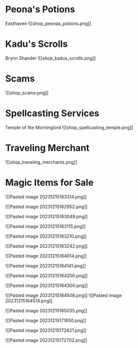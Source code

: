 # Peona's Potions
Easthaven
![[shop_peonas_potions.png]]


# Kadu's Scrolls
Brynn Shander
![[shop_kadus_scrolls.png]]

# Scams
![[shop_scams.png]]

# Spellcasting Services
Temple of the Morninglord
![[shop_spellcasting_temple.png]]

# Traveling Merchant
![[shop_traveling_merchants.png]]


# Magic Items for Sale

![[Pasted image 20231215163314.png]]

![[Pasted image 20231215162952.png]]

![[Pasted image 20231215163049.png]]

![[Pasted image 20231215163115.png]]

![[Pasted image 20231215163210.png]]

![[Pasted image 20231215163242.png]]

![[Pasted image 20231215164014.png]]

![[Pasted image 20231215164141.png]]

![[Pasted image 20231215164200.png]]

![[Pasted image 20231215164300.png]]

![[Pasted image 20231215164508.png]]
![[Pasted image 20231215164514.png]]

![[Pasted image 20231215165035.png]]

![[Pasted image 20231215171650.png]]

![[Pasted image 20231215172421.png]]

![[Pasted image 20231215172702.png]]